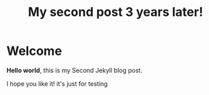 ﻿---
layout: post
title:  "My second post 3 years later!"
---

# Welcome

**Hello world**, this is my Second Jekyll blog post.

I hope you like it! it's just for testing
